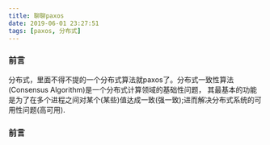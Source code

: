 ```yaml
---
title: 聊聊paxos
date: 2019-06-01 23:27:51
tags: [paxos, 分布式]
---
```

### 前言
分布式，里面不得不提的一个分布式算法就paxos了。分布式一致性算法(Consensus Algorithm)是一个分布式计算领域的基础性问题，
其最基本的功能是为了在多个进程之间对某个(某些)值达成一致(强一致);进而解决分布式系统的可用性问题(高可用).

### 前言
